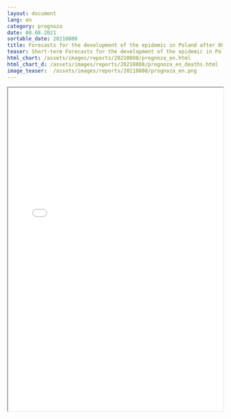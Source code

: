 ```yaml
---
layout: document
lang: en
category: prognoza
date: 08.08.2021
sortable_date: 20210808
title: Forecasts for the development of the epidemic in Poland after 08.08.2021 
teaser: Short-term Forecasts for the development of the epidemic in Poland.
html_chart: /assets/images/reports/20210808/prognoza_en.html
html_chart_d: /assets/images/reports/20210808/prognoza_en_deaths.html
image_teaser:  /assets/images/reports/20210808/prognoza_en.png
---
```


<div style="text-align: center" class="row 80%">
    <span class="image fit">
        <iframe src="{{ page.html_chart }}" alt="" style="width: 100%; height:54em;"></iframe>
    </span>
</div>

